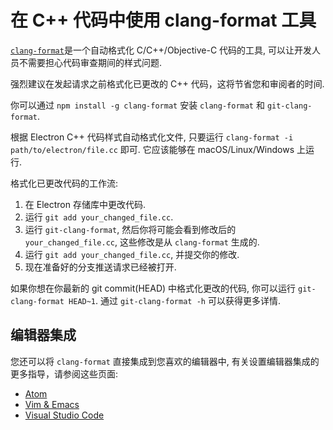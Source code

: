 # 在 C++ 代码中使用 clang-format 工具

[`clang-format`](http://clang.llvm.org/docs/ClangFormat.html)是一个自动格式化 C/C++/Objective-C 代码的工具, 可以让开发人员不需要担心代码审查期间的样式问题.

强烈建议在发起请求之前格式化已更改的 C++ 代码，这将节省您和审阅者的时间.

你可以通过 `npm install -g clang-format` 安装 `clang-format` 和 `git-clang-format`.

根据 Electron C++ 代码样式自动格式化文件, 只要运行 `clang-format -i path/to/electron/file.cc` 即可. 它应该能够在 macOS/Linux/Windows 上运行.

格式化已更改代码的工作流:

1. 在 Electron 存储库中更改代码.
2. 运行 `git add your_changed_file.cc`.
3. 运行 `git-clang-format`, 然后你将可能会看到修改后的 `your_changed_file.cc`, 这些修改是从 `clang-format` 生成的.
4. 运行 `git add your_changed_file.cc`, 并提交你的修改.
5. 现在准备好的分支推送请求已经被打开.

如果你想在你最新的 git commit(HEAD) 中格式化更改的代码, 你可以运行 `git-clang-format HEAD~1`. 通过 `git-clang-format -h` 可以获得更多详情.

## 编辑器集成

您还可以将 `clang-format` 直接集成到您喜欢的编辑器中, 有关设置编辑器集成的更多指导，请参阅这些页面:

- [Atom](https://atom.io/packages/clang-format)
- [Vim & Emacs](http://clang.llvm.org/docs/ClangFormat.html#vim-integration)
- [Visual Studio Code](https://marketplace.visualstudio.com/items?itemName=xaver.clang-format)